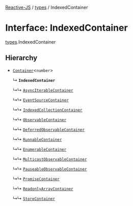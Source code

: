 [Reactive-JS](../README.md) / [types](../modules/types.md) / IndexedContainer

# Interface: IndexedContainer

[types](../modules/types.md).IndexedContainer

## Hierarchy

- [`Container`](types.Container.md)<`number`\>

  ↳ **`IndexedContainer`**

  ↳↳ [`AsyncIterableContainer`](AsyncIterable.AsyncIterableContainer.md)

  ↳↳ [`EventSourceContainer`](EventSource.EventSourceContainer.md)

  ↳↳ [`IndexedCollectionContainer`](IndexedCollection.IndexedCollectionContainer.md)

  ↳↳ [`ObservableContainer`](Observable.ObservableContainer.md)

  ↳↳ [`DeferredObservableContainer`](Observable.DeferredObservableContainer.md)

  ↳↳ [`RunnableContainer`](Observable.RunnableContainer.md)

  ↳↳ [`EnumerableContainer`](Observable.EnumerableContainer.md)

  ↳↳ [`MulticastObservableContainer`](Observable.MulticastObservableContainer.md)

  ↳↳ [`PauseableObservableContainer`](PauseableObservable.PauseableObservableContainer.md)

  ↳↳ [`PromiseContainer`](Promise.PromiseContainer.md)

  ↳↳ [`ReadonlyArrayContainer`](ReadonlyArray.ReadonlyArrayContainer.md)

  ↳↳ [`StoreContainer`](Store.StoreContainer.md)
